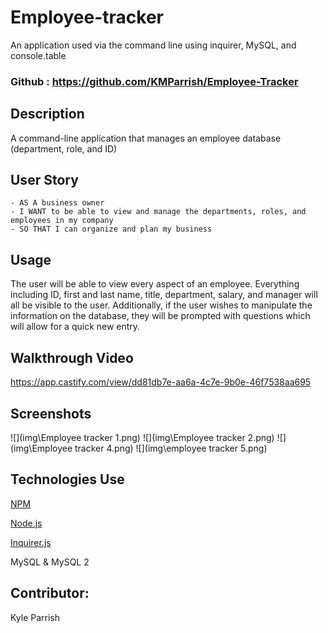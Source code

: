 # Employee-tracker

An application used via the command line using inquirer, MySQL, and console.table

### Github : https://github.com/KMParrish/Employee-Tracker



## Description
A command-line application that manages an employee database (department, role, and ID)

## User Story
```
- AS A business owner
- I WANT to be able to view and manage the departments, roles, and employees in my company
- SO THAT I can organize and plan my business
```


## Usage
The user will be able to view every aspect of an employee. Everything including ID, first and last name, title, department, salary, and manager will all be visible to the user. Additionally, if the user wishes to manipulate the information on the database, they will be prompted with questions which will allow for a quick new entry.

## Walkthrough Video
https://app.castify.com/view/dd81db7e-aa6a-4c7e-9b0e-46f7538aa695


## Screenshots
![](img\Employee tracker 1.png)
![](img\Employee tracker 2.png)
![](img\Employee tracker 4.png)
![](img\employee tracker 5.png)

## Technologies Use
<p><a href="https://www.npmjs.com/">NPM</a></p>
<p><a href="https://nodejs.org/">Node.js</a></p>
<p><a href="https://www.npmjs.com/package/inquirer">Inquirer.js</a></p>
<p><a href="https://dev.mysql.com"></a>MySQL & MySQL 2</p>


## Contributor:
Kyle Parrish